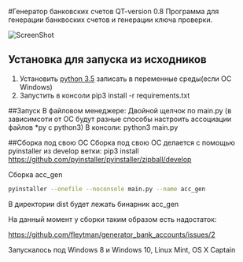 #Генератор банковских счетов QT-version 0.8
Программа для генерации банквоских счетов и генерации ключа проверки.

![ScreenShot](http://savepic.org/8372535.png)

## Установка для запуска из исходников
1. Установить [python 3.5](https://www.python.org/downloads/) записать в переменные среды(если ОС Windows)
2. Запустить в консоли pip3 install -r requirements.txt

##Запуск
В файловом менеджере:
Двойной щелчок по main.py (в зависимсоти от ОС будут разные способы настроить ассоциации файлов *py с python3)
В консоли:
python3 main.py

##Сборка под свою ОС
Сборка под свою ОС делается с помощью pyinstaller из develop ветки:
pip3 install https://github.com/pyinstaller/pyinstaller/zipball/develop

Сборка acc_gen
```bash
pyinstaller --onefile --noconsole main.py --name acc_gen
```

В директории dist будет лежать бинарник acc_gen

На данный момент у сборки таким образом есть надостаток:

https://github.com/fleytman/generator_bank_accounts/issues/2


Запускалось под Windows 8 и Windows 10, Linux Mint, OS X Captain
